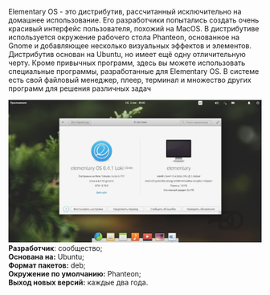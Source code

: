 Elementary OS - это дистрибутив, рассчитанный исключительно на домашнее использование. Его разработчики попытались создать очень красивый интерфейс пользователя, похожий на MacOS. В дистрибутиве используется окружение рабочего стола Phanteon, основанное на Gnome и добавляющее несколько визуальных эффектов и элементов.  
Дистрибутив основан на Ubuntu, но имеет ещё одну отличительную черту. Кроме привычных программ, здесь вы можете использовать специальные программы, разработанные для Elementary OS. В системе есть свой файловый менеджер, плеер, терминал и множество других программ для решения различных задач


![image.png](../images/elementary-os_1.png)  
**Разработчик**: сообщество;  
**Основана на:** Ubuntu;  
**Формат пакетов:** deb;  
**Окружение по умолчанию:** Phanteon;  
**Выход новых версий:** каждые два года.

